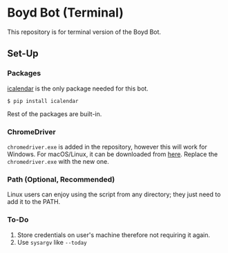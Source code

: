 # Boyd Bot (Terminal)
This repository is for terminal version of the Boyd Bot.

## Set-Up
### Packages
[icalendar](https://github.com/SeleniumHQ/selenium) is the only package needed for this bot.
```
$ pip install icalendar
```
Rest of the packages are built-in.

### ChromeDriver
`chromedriver.exe` is added in the repository, however this will work for Windows. For macOS/Linux, it can be downloaded from [here](https://chromedriver.chromium.org/downloads). Replace the `chromedriver.exe` with the new one.

### Path (Optional, Recommended)
Linux users can enjoy using the script from any directory; they just need to add it to the PATH.

### To-Do
1. Store credentials on user's machine therefore not requiring it again.
2. Use `sysargv` like `--today`